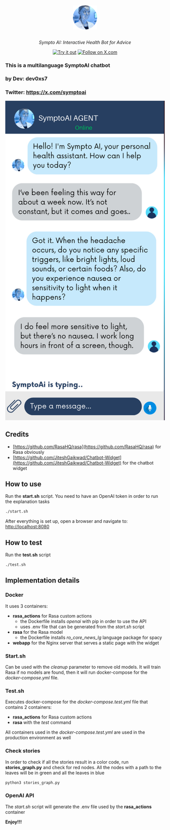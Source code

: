 <div align="center">
  <a href="https://symptoai.xyz">
    <img src="https://github.com/dev0xs7/SymptoAI/blob/main/logo.png" style="margin: 15px; max-width: 150px" width="15%" alt="Logo">
  </a>
</div>
<p align="center">
  <em>Sympto AI: Interactive Health Bot for Advice</em>
</p>

<p align="center">
  <a href="https://www.symptoai.xyz/"><img src="https://img.shields.io/badge/App-mindforgeai.app-blue?style=for-the-badge" alt="Try it out"></a>
  <a href="https://x.com/symptoAI"><img src="https://img.shields.io/badge/X.com-Follow-1DA1F2?style=for-the-badge&logo=x&logoColor=white" alt="Follow on X.com"></a>
</p>

### This is a multilanguage SymptoAI chatbot

### by Dev: dev0xs7
### Twitter: https://x.com/symptoai

![Screenshot](IMG_6114.jpeg)

## Credits
- [https://github.com/RasaHQ/rasa](https://github.com/RasaHQ/rasa) for Rasa obviously
- [https://github.com/JiteshGaikwad/Chatbot-Widget](https://github.com/JiteshGaikwad/Chatbot-Widget) for the chatbot widget

## How to use
Run the **start.sh** script. You need to have an OpenAI token in order to run the explanation tasks
```bash
./start.sh
```
After everything is set up, open a browser and navigate to: [http://localhost:8080](http://localhost:8080)

## How to test
Run the **test.sh** script
```bash
./test.sh
```

## Implementation details
### Docker
It uses 3 containers:
- **rasa_actions** for Rasa custom actions
    - the Dockerfile installs _openai_ with pip in order to use the API
    - uses .env file that can be generated from the _start.sh_ script
- **rasa** for the Rasa model
    - the Dockerfile installs _ro_core_news_lg_ language package for spacy
- **webapp** for the Nginx server that serves a static page with the widget

### Start.sh
Can be used with the _cleanup_ parameter to remove old models. It will train Rasa if no models are found, then it will run docker-compose for the _docker-compose.yml_ file.

### Test.sh
Executes docker-compose for the _docker-compose.test.yml_ file that contains 2 containers:
- **rasa_actions** for Rasa custom actions
- **rasa** with the _test_ command

All containers used in the _docker-compose.test.yml_ are used in the production environment as well

### Check stories
In order to check if all the stories result in a color code, run **stories_graph.py** and check for red nodes. All the nodes with a path to the leaves will be in green and all the leaves in blue

```bash
python3 stories_graph.py
```

### OpenAI API
The _start.sh_ script will generate the .env file used by the **rasa_actions** container

**Enjoy!!!**
